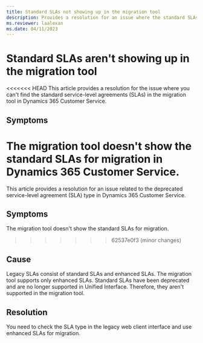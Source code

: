 ```yaml
---
title: Standard SLAs not showing up in the migration tool
description: Provides a resolution for an issue where the standard SLAs aren't available in the migration tool in Dynamics 365 Customer Service.
ms.reviewer: laalexan
ms.date: 04/11/2023
---
```

# Standard SLAs aren't showing up in the migration tool

<<<<<<< HEAD
This article provides a resolution for the issue where you can't find the standard service-level agreements (SLAs) in the migration tool in Dynamics 365 Customer Service.

## Symptoms

The migration tool doesn't show the standard SLAs for migration in Dynamics 365 Customer Service.
=======
This article provides a resolution for an issue related to the deprecated service-level agreement (SLA) type in Dynamics 365 Customer Service.

## Symptoms

The migration tool doesn't show the standard SLAs for migration.
>>>>>>> 62537e0f3 (minor changes)

## Cause

Legacy SLAs consist of standard SLAs and enhanced SLAs. The migration tool supports only enhanced SLAs. Standard SLAs have been deprecated and are no longer supported in Unified Interface. Therefore, they aren't supported in the migration tool.

## Resolution

You need to check the SLA type in the legacy web client interface and use enhanced SLAs for migration.
